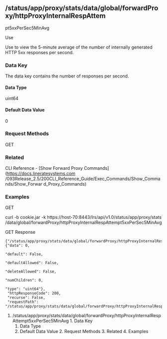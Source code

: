 ## /status/app/proxy/stats/data/global/forwardProxy/httpProxyInternalRespAttem
pt5xxPerSec5MinAvg

Use

Use to view the 5-minute average of the number of internally generated HTTP
5xx responses per second.

### Data Key

The data key contains the number of responses per second.

#### Data Type

uint64

#### Default Data Value

0

### Request Methods

GET

### Related

CLI Reference - [Show Forward Proxy Commands](https://docs.lineratesystems.com
/093Release_2.5/200CLI_Reference_Guide/Exec_Commands/Show_Commands/Show_Forwar
d_Proxy_Commands)

### Examples

GET

curl -b cookie.jar -k https://host-70:8443/lrs/api/v1.0/status/app/proxy/stats
/data/global/forwardProxy/httpProxyInternalRespAttempt5xxPerSec5MinAvg

GET Response

    
    {"/status/app/proxy/stats/data/global/forwardProxy/httpProxyInternalRespAttempt5xxPerSec5MinAvg": {"data": 0,
                                                                                                        "default": False,
                                                                                                        "defaultAllowed": False,
                                                                                                        "deleteAllowed": False,
                                                                                                        "numChildren": 0,
                                                                                                        "type": "uint64"},
     "httpResponseCode": 200,
     "recurse": False,
     "requestPath": "/status/app/proxy/stats/data/global/forwardProxy/httpProxyInternalRespAttempt5xxPerSec5MinAvg"}
    

  1. /status/app/proxy/stats/data/global/forwardProxy/httpProxyInternalRespAttempt5xxPerSec5MinAvg
    1. Data Key
      1. Data Type
      2. Default Data Value
    2. Request Methods
    3. Related
    4. Examples

